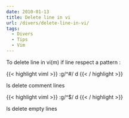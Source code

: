 ```yaml
---
date: 2010-01-13
title: Delete line in vi
url: /divers/delete-line-in-vi/
tags:
  - Divers
  - Tips
  - Vim
---
```


To delete line in vi(m) if line respect a pattern :

{{< highlight viml >}}
:g/^#/ d
{{< / highlight >}}

Is delete comment lines

{{< highlight viml >}}
:g/^$/ d
{{< / highlight >}}

Is delete empty lines
